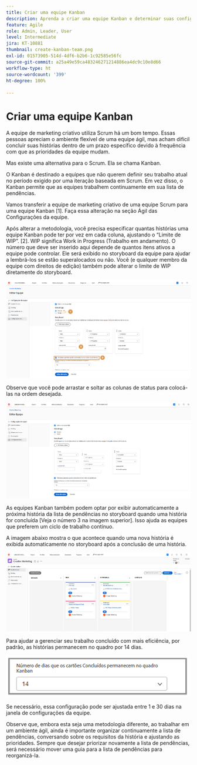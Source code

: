 ```yaml
---
title: Criar uma equipe Kanban
description: Aprenda a criar uma equipe Kanban e determinar suas configurações.
feature: Agile
role: Admin, Leader, User
level: Intermediate
jira: KT-10881
thumbnail: create-kanban-team.png
exl-id: 01573905-514d-4df6-b2b6-1c92585e56fc
source-git-commit: a25a49e59ca483246271214886ea4dc9c10e8d66
workflow-type: ht
source-wordcount: '399'
ht-degree: 100%

---
```


# Criar uma equipe Kanban

A equipe de marketing criativo utiliza Scrum há um bom tempo. Essas pessoas apreciam o ambiente flexível de uma equipe ágil, mas acham difícil concluir suas histórias dentro de um prazo específico devido à frequência com que as prioridades da equipe mudam.

Mas existe uma alternativa para o Scrum. Ela se chama Kanban.

O Kanban é destinado a equipes que não querem definir seu trabalho atual no período exigido por uma iteração baseada em Scrum. Em vez disso, o Kanban permite que as equipes trabalhem continuamente em sua lista de pendências.

Vamos transferir a equipe de marketing criativo de uma equipe Scrum para uma equipe Kanban [1]. Faça essa alteração na seção Ágil das Configurações da equipe.

Após alterar a metodologia, você precisa especificar quantas histórias uma equipe Kanban pode ter por vez em cada coluna, ajustando o “Limite de WIP”. [2]. WIP significa Work in Progress (Trabalho em andamento). O número que deve ser inserido aqui depende de quantos itens ativos a equipe pode controlar. Ele será exibido no storyboard da equipe para ajudar a lembrá-los se estão superalocados ou não. Você (e qualquer membro da equipe com direitos de edição) também pode alterar o limite de WIP diretamente do storyboard.

![Página de configurações da equipe](assets/teamspage-01.png)

Observe que você pode arrastar e soltar as colunas de status para colocá-las na ordem desejada.

![Página de configurações da equipe](assets/teamspage-02.png)

As equipes Kanban também podem optar por exibir automaticamente a próxima história da lista de pendências no storyboard quando uma história for concluída [Veja o número 3 na imagem superior]. Isso ajuda as equipes que preferem um ciclo de trabalho contínuo.


A imagem abaixo mostra o que acontece quando uma nova história é exibida automaticamente no storyboard após a conclusão de uma história.

![Página de configurações da equipe](assets/teamspage-03.png)

Para ajudar a gerenciar seu trabalho concluído com mais eficiência, por padrão, as histórias permanecem no quadro por 14 dias.

![Página de configurações da equipe](assets/teampage-04.png)

Se necessário, essa configuração pode ser ajustada entre 1 e 30 dias na janela de configurações da equipe.

Observe que, embora esta seja uma metodologia diferente, ao trabalhar em um ambiente ágil, ainda é importante organizar continuamente a lista de pendências, conversando sobre os requisitos da história e ajustando as prioridades. Sempre que desejar priorizar novamente a lista de pendências, será necessário mover uma guia para a lista de pendências para reorganizá-la.
